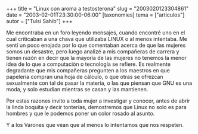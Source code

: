 +++
title = "Linux con aroma a  testosterona"
slug = "2003020123304861"
date = "2003-02-01T23:30:00-06:00"
[taxonomies]
tema = ["articulos"]
autor = ["Tulsi Sahib"]
+++

Me encontraba en un foro leyendo mensajes, cuando encontré uno en el
cual criticaban a una chava que utilizaba LINUX o al menos intentaba. Me
sentí un poco enojada por lo que comentaban acerca de que las mujeres
somos un desastre, pero luego analizé a mis compañeras de carrera y
tienen razón en decir que la mayoría de las mujeres no tenemos la menor
idea de lo que a computación o tecnología se refiere. Es realmente
degradante que mis compañeras pregunten a los maestros en que papelería
compran una hoja de cálculo, o que otras se ofrezcan sexualmente con tal
de pasar la matería, o las que piensan que GNU es una moda, y solo
estudian mientras se casan y las mantienen.

Por estas razones invito a toda mujer a investigar y conocer, antes de
abrir la linda boquita y decir tonterías, demostremos que Linux no solo
es para hombres y que le podemos poner un color rosado al asunto.

Y a los Varones que vean que al menos lo intentamos que nos respeten.

